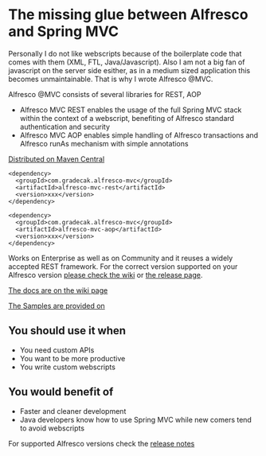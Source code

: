 The missing glue between Alfresco and Spring MVC
===
Personally I do not like webscripts because of the boilerplate code that comes with them (XML, FTL, Java/Javascript). Also I am not a big fan of javascript on the server side esither, as in a medium sized application this becomes unmaintainable. That is why I wrote Alfresco @MVC.

Alfresco @MVC consists of several libraries for REST, AOP
- Alfresco MVC REST enables the usage of the full Spring MVC stack within the context of a webscript, benefiting of Alfresco standard authentication and security
- Alfresco MVC AOP enables simple handling of Alfresco transactions and Alfresco runAs mechanism with simple annotations

[Distributed on Maven Central](https://search.maven.org/search?q=g:com.gradecak.alfresco-mvc)

```
<dependency>
  <groupId>com.gradecak.alfresco-mvc</groupId>
  <artifactId>alfresco-mvc-rest</artifactId>
  <version>xxx</version>
</dependency>

<dependency>
  <groupId>com.gradecak.alfresco-mvc</groupId>
  <artifactId>alfresco-mvc-aop</artifactId>
  <version>xxx</version>
</dependency>
```

Works on Enterprise as well as on Community and it reuses a widely accepted REST framework. 
For the correct version supported on your Alfresco version [please check the wiki](https://github.com/dgradecak/alfresco-mvc/wiki) or 
[the release page](https://github.com/dgradecak/alfresco-mvc/releases).

[The docs are on the wiki page](https://github.com/dgradecak/alfresco-mvc/wiki)

[The Samples are provided on ](https://github.com/dgradecak/alfresco-mvc-sample)

You should use it when
-
- You need custom APIs
- You want to be more productive
- You write custom webscripts

You would benefit of
-
- Faster and cleaner development
- Java developers know how to use Spring MVC while new comers tend to avoid webscripts


For supported Alfresco versions check the [release notes](https://github.com/dgradecak/alfresco-mvc/releases)

